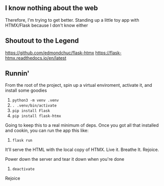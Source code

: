 ## I know nothing about the web
Therefore, I'm trying to get better. Standing up a little toy app with HTMX/Flask because I don't know either

## Shoutout to the Legend
https://github.com/edmondchuc/flask-htmx
https://flask-htmx.readthedocs.io/en/latest 

## Runnin'
From the root of the project, spin up a virtual enviroment, activate it, and install some goodies
1. `python3 -m venv .venv`
1. `. .venv/bin/activate`
1. `pip install Flask`
1. `pip install flask-htmx`

Going to keep this to a real minimum of deps. Once you got all that installed and cookin, you can run the app this like:
1. `flask run`

It'll serve the HTML with the local copy of HTMX. Live it. Breathe It. Rejoice.

Power down the server and tear it down when you're done
1. `deactivate`

Rejoice